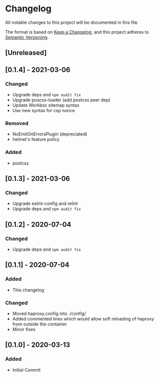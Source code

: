 # Changelog

All notable changes to this project will be documented in this file.

The format is based on [Keep a Changelog](https://keepachangelog.com/en/1.0.0/),
and this project adheres to [Semantic Versioning](https://semver.org/spec/v2.0.0.html).

## [Unreleased]
  
## [0.1.4] - 2021-03-06

### Changed

- Upgrade deps and `npm audit fix`
- Upgrade poscss-loader (add postcss peer dep)
- Update Workbox sitemap syntax
- Use new syntax for csp nonce

### Removed

- NoEmitOnErrorsPlugin (depreciated)
- helmet's feature policy

### Added

- postcss

## [0.1.3] - 2021-03-06

### Changed

- Upgrade eslint-config and relint
- Upgrade deps and `npm audit fix`

## [0.1.2] - 2020-07-04

### Changed

- Upgrade deps and `npm audit fix`

## [0.1.1] - 2020-07-04

### Added

- This changelog
  
### Changed

- Moved haproxy.config into ./config/
- Added commented lines which would allow soft reloading of haproxy from outside the container
- Minor fixes

## [0.1.0] - 2020-03-13

### Added

- Initial Commit

